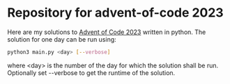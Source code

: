 # Repository for advent-of-code 2023

Here are my solutions to [Advent of Code 2023](https://adventofcode.com/2023) written in python. The solution for one day can be run using:

```sh
python3 main.py <day> [--verbose]
```

where \<day\> is the number of the day for which the solution shall be run.
Optionally set --verbose to get the runtime of the solution.
